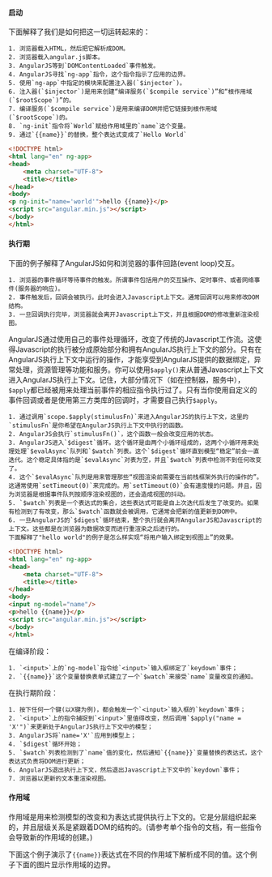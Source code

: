 #### 启动

下面解释了我们是如何把这一切运转起来的：

    1. 浏览器载入HTML，然后把它解析成DOM。
    2. 浏览器载入angular.js脚本。
    3. AngularJS等到`DOMContentLoaded`事件触发。
    4. AngularJS寻找`ng-app`指令，这个指令指示了应用的边界。
    5. 使用`ng-app`中指定的模块来配置注入器(`$injector`)。
    6. 注入器(`$injector`)是用来创建“编译服务(`$compile service`)”和“根作用域(`$rootScope`)”的。
    7. 编译服务(`$compile service`)是用来编译DOM并把它链接到根作用域(`$rootScope`)的。
    8. `ng-init`指令将`World`赋给作用域里的`name`这个变量。
    9. 通过`{{name}}`的替换，整个表达式变成了`Hello World`

```html
<!DOCTYPE html>
<html lang="en" ng-app>
<head>
    <meta charset="UTF-8">
    <title></title>
</head>
<body>
<p ng-init="name='world'">hello {{name}}</p>
<script src="angular.min.js"></script>
</body>
</html>
```

#### 执行期

下面的例子解释了AngularJS如何和浏览器的事件回路(event loop)交互。

    1. 浏览器的事件循环等待事件的触发。所谓事件包括用户的交互操作、定时事件、或者网络事件(服务器的响应)。
    2. 事件触发后，回调会被执行。此时会进入Javascript上下文。通常回调可以用来修改DOM结构。
    3. 一旦回调执行完毕，浏览器就会离开Javascript上下文，并且根据DOM的修改重新渲染视图。

AngularJS通过使用自己的事件处理循环，改变了传统的Javascript工作流。这使得Javascript的执行被分成原始部分和拥有AngularJS执行上下文的部分。只有在AngularJS执行上下文中运行的操作，才能享受到AngularJS提供的数据绑定，异常处理，资源管理等功能和服务。你可以使用`$apply()`来从普通Javascript上下文进入AngularJS执行上下文。记住，大部分情况下（如在控制器，服务中），`$apply`都已经被用来处理当前事件的相应指令执行过了。只有当你使用自定义的事件回调或者是使用第三方类库的回调时，才需要自己执行`$apply`。

    1. 通过调用`scope.$apply(stimulusFn)`来进入AngularJS的执行上下文，这里的`stimulusFn`是你希望在AngularJS执行上下文中执行的函数。
    2. AngularJS会执行`stimulusFn()`，这个函数一般会改变应用的状态。
    3. AngularJS进入`$digest`循环。这个循环是由两个小循环组成的，这两个小循环用来处理处理`$evalAsync`队列和`$watch`列表。这个`$digest`循环直到模型“稳定”前会一直迭代。这个稳定具体指的是`$evalAsync`对表为空，并且`$watch`列表中检测不到任何改变了。
    4. 这个`$evalAsync`队列是用来管理那些“视图渲染前需要在当前栈框架外执行的操作的”。这通常使用`setTimeout(0)`来完成的。用`setTimeout(0)`会有速度慢的问题。并且，因为浏览器是根据事件队列按顺序渲染视图的，还会造成视图的抖动。
    5. `$watch`列表是一个表达式的集合，这些表达式可能是自上次迭代后发生了改变的。如果有检测到了有改变，那么`$watch`函数就会被调用，它通常会把新的值更新到DOM中。
    6. 一旦AngularJS的`$digest`循环结束，整个执行就会离开AngularJS和Javascript的上下文。这些都是在浏览器为数据改变而进行重渲染之后进行的。
    下面解释了"hello world"的例子是怎么样实现“将用户输入绑定到视图上”的效果。

```html
<!DOCTYPE html>
<html lang="en" ng-app>
<head>
    <meta charset="UTF-8">
    <title></title>
</head>
<body>
<input ng-model="name"/>
<p>hello {{name}}</p>
<script src="angular.min.js"></script>
</body>
</html>
```

在编译阶段：

    1. `<input>`上的`ng-model`指令给`<input>`输入框绑定了`keydown`事件；
    2. `{{name}}`这个变量替换表单式建立了一个`$watch`来接受`name`变量改变的通知。

在执行期阶段：

    1. 按下任何一个键(以X键为例)，都会触发一个`<input>`输入框的`keydown`事件；
    2. `<input>`上的指令捕捉到`<input>`里值得改变，然后调用`$apply("name = 'X'")`来更新处于AngularJS执行上下文中的模型；
    3. AngularJS将`name='X'`应用到模型上；
    4. `$digest`循环开始；
    5. `$watch`列表检测到了`name`值的变化，然后通知`{{name}}`变量替换的表达式，这个表达式负责将DOM进行更新；
    6. AngularJS退出执行上下文，然后退出Javascript上下文中的`keydown`事件；
    7. 浏览器以更新的文本重渲染视图。

#### 作用域

作用域是用来检测模型的改变和为表达式提供执行上下文的。它是分层组织起来的，并且层级关系是紧跟着DOM的结构的。(请参考单个指令的文档，有一些指令会导致新的作用域的创建。)

下面这个例子演示了`{{name}}`表达式在不同的作用域下解析成不同的值。这个例子下面的图片显示作用域的边界。
